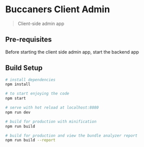 # Buccaners Client Admin

> Client-side admin app

## Pre-requisites
Before starting the client side admin app, start the backend app

## Build Setup

``` bash
# install dependencies
npm install

# to start enjoying the code
npm start

# serve with hot reload at localhost:8080
npm run dev

# build for production with minification
npm run build

# build for production and view the bundle analyzer report
npm run build --report
